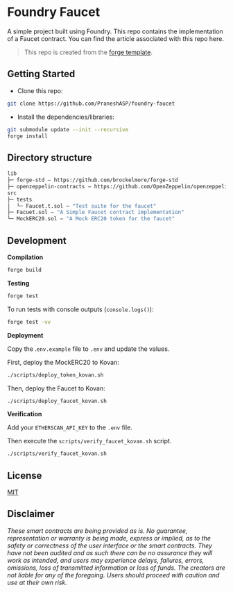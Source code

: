 # Foundry Faucet

A simple project built using Foundry. This repo contains the implementation of a Faucet contract. You can find the article associated with this repo here.

> This repo is created from the [forge template](https://github.com/PraneshASP/forge-template).
## Getting Started

- Clone this repo:
```sh
git clone https://github.com/PraneshASP/foundry-faucet
```

- Install the dependencies/libraries:
```bash
git submodule update --init --recursive
forge install
```


## Directory structure

```ml
lib
├─ forge-std — https://github.com/brockelmore/forge-std
├─ openzeppelin-contracts — https://github.com/OpenZeppelin/openzeppelin-contracts
src
├─ tests
│  └─ Faucet.t.sol — "Test suite for the faucet"
├─ Facuet.sol — "A Simple Faucet contract implementation"
└─ MockERC20.sol — "A Mock ERC20 token for the faucet"

```

## Development

**Compilation**

```bash
forge build
```

**Testing**

```bash
forge test
```

To run tests with console outputs (`console.logs()`):

```bash
forge test -vv
```


**Deployment**

Copy the .`env.example` file to `.env` and update the values.

First, deploy the MockERC20 to Kovan:

```bash
./scripts/deploy_token_kovan.sh
```

Then, deploy the Faucet to Kovan:

```bash
./scripts/deploy_faucet_kovan.sh
```


**Verification** 

Add your `ETHERSCAN_API_KEY` to the `.env` file.

Then execute the `scripts/verify_faucet_kovan.sh` script.
```sh
./scripts/verify_faucet_kovan.sh
```

## License

[MIT](https://github.com/PraneshASP/foundry-faucet/blob/master/LICENSE)

 
## Disclaimer

_These smart contracts are being provided as is. No guarantee, representation or warranty is being made, express or implied, as to the safety or correctness of the user interface or the smart contracts. They have not been audited and as such there can be no assurance they will work as intended, and users may experience delays, failures, errors, omissions, loss of transmitted information or loss of funds. The creators are not liable for any of the foregoing. Users should proceed with caution and use at their own risk._
